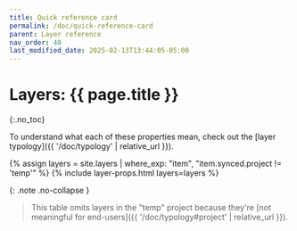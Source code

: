 ```yaml
---
title: Quick reference card
permalink: /doc/quick-reference-card
parent: Layer reference
nav_order: 40
last_modified_date: 2025-02-13T13:44:05-05:00
---
```


# Layers: {{ page.title }}
{:.no_toc}


To understand what each of these properties mean, check out the [layer typology]({{ '/doc/typology' | relative_url }}).

{% assign layers = site.layers | where_exp: "item", "item.synced.project != 'temp'" %}
{% include layer-props.html layers=layers %}

{: .note .no-collapse }
> This table omits layers in the "temp" project because they're [not meaningful for end-users]({{ '/doc/typology#project' | relative_url }}).
